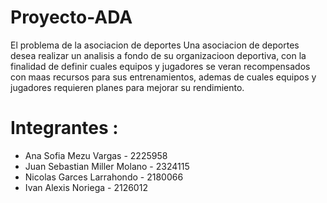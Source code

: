 # Proyecto-ADA

El problema de la asociacion de deportes
Una asociacion de deportes desea realizar un analisis a fondo de su organizacioon
deportiva, con la finalidad de definir cuales equipos y jugadores se veran recompensados con maas recursos para sus entrenamientos, ademas de cuales equipos y
jugadores requieren planes para mejorar su rendimiento. 


# Integrantes :
  - Ana Sofia Mezu Vargas - 2225958
  - Juan Sebastian Miller Molano - 2324115 
  - Nicolas Garces Larrahondo - 2180066
  - Ivan Alexis Noriega - 2126012

